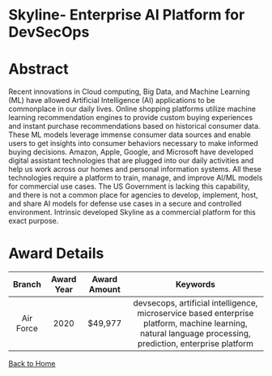 
Skyline- Enterprise AI Platform for DevSecOps
=============================================

# Abstract


Recent innovations in Cloud computing, Big Data, and Machine Learning (ML) have allowed Artificial Intelligence (AI) applications to be commonplace in our daily lives. Online shopping platforms utilize machine learning recommendation engines to provide custom buying experiences and instant purchase recommendations based on historical consumer data. These ML models leverage immense consumer data sources and enable users to get insights into consumer behaviors necessary to make informed buying decisions. Amazon, Apple, Google, and Microsoft have developed digital assistant technologies that are plugged into our daily activities and help us work across our homes and personal information systems. All these technologies require a platform to train, manage, and improve AI/ML models for commercial use cases. The US Government is lacking this capability, and there is not a common place for agencies to develop, implement, host, and share AI models for defense use cases in a secure and controlled environment. Intrinsic developed Skyline as a commercial platform for this exact purpose.  

# Award Details

|Branch|Award Year|Award Amount|Keywords|
| :---: | :---: | :---: | :---: |
|Air Force|2020|$49,977|devsecops, artificial intelligence, microservice based enterprise platform, machine learning, natural language processing, prediction, enterprise platform|
  
  


[Back to Home](https://github.com/chrischow/dod_sbir_awards/Reports/DJ/#1664)